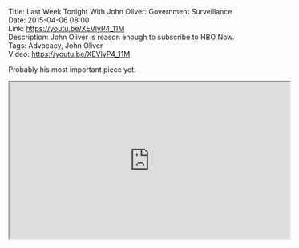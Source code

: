 Title: Last Week Tonight With John Oliver: Government Surveillance  
Date: 2015-04-06 08:00  
Link: https://youtu.be/XEVlyP4_11M  
Description: John Oliver is reason enough to subscribe to HBO Now.  
Tags: Advocacy, John Oliver  
Video: https://youtu.be/XEVlyP4_11M  

Probably his most important piece yet.

<iframe class="radius" width="560" height="315" src="https://www.youtube.com/embed/XEVlyP4_11M" allowfullscreen></iframe>
